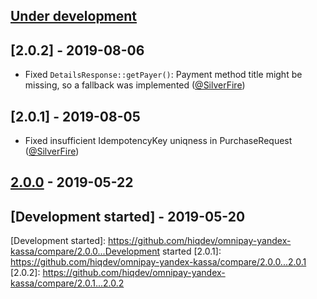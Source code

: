 ## [Under development]

## [2.0.2] - 2019-08-06

- Fixed `DetailsResponse::getPayer()`: Payment method title might be missing, so a fallback was implemented ([@SilverFire])

## [2.0.1] - 2019-08-05

- Fixed insufficient IdempotencyKey uniqness in PurchaseRequest ([@SilverFire])

## [2.0.0] - 2019-05-22

## [Development started] - 2019-05-20

[@hiqsol]: https://github.com/hiqsol
[sol@hiqdev.com]: https://github.com/hiqsol
[@SilverFire]: https://github.com/SilverFire
[d.naumenko.a@gmail.com]: https://github.com/SilverFire
[@tafid]: https://github.com/tafid
[andreyklochok@gmail.com]: https://github.com/tafid
[@BladeRoot]: https://github.com/BladeRoot
[bladeroot@gmail.com]: https://github.com/BladeRoot
[2.0.0]: https://github.com/hiqdev/omnipay-yandex-kassa/releases/tag/2.0.0
[Under development]: https://github.com/hiqdev/omnipay-yandex-kassa/compare/2.0.1...HEAD
[Development started]: https://github.com/hiqdev/omnipay-yandex-kassa/compare/2.0.0...Development started
[2.0.1]: https://github.com/hiqdev/omnipay-yandex-kassa/compare/2.0.0...2.0.1
[2.0.2]: https://github.com/hiqdev/omnipay-yandex-kassa/compare/2.0.1...2.0.2
